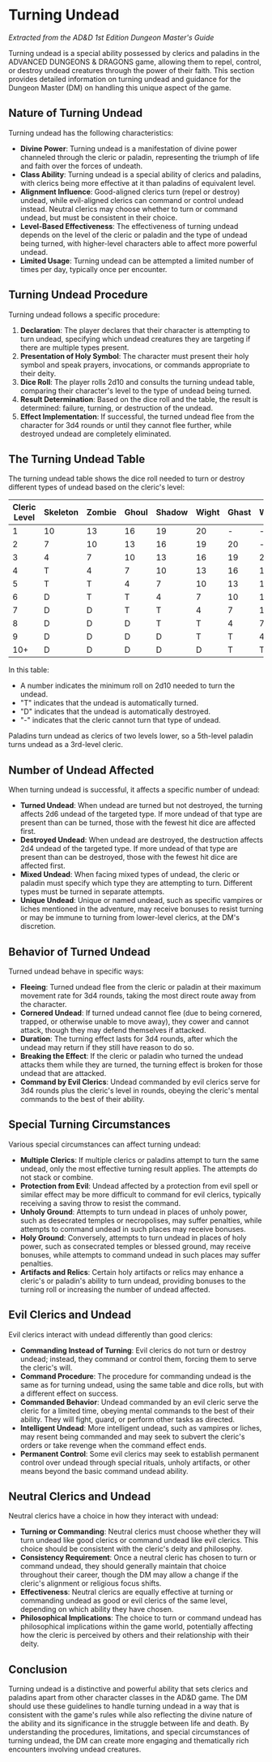 # Turning Undead

*Extracted from the AD&D 1st Edition Dungeon Master's Guide*

Turning undead is a special ability possessed by clerics and paladins in the ADVANCED DUNGEONS & DRAGONS game, allowing them to repel, control, or destroy undead creatures through the power of their faith. This section provides detailed information on turning undead and guidance for the Dungeon Master (DM) on handling this unique aspect of the game.

## Nature of Turning Undead

Turning undead has the following characteristics:

- **Divine Power**: Turning undead is a manifestation of divine power channeled through the cleric or paladin, representing the triumph of life and faith over the forces of undeath.
- **Class Ability**: Turning undead is a special ability of clerics and paladins, with clerics being more effective at it than paladins of equivalent level.
- **Alignment Influence**: Good-aligned clerics turn (repel or destroy) undead, while evil-aligned clerics can command or control undead instead. Neutral clerics may choose whether to turn or command undead, but must be consistent in their choice.
- **Level-Based Effectiveness**: The effectiveness of turning undead depends on the level of the cleric or paladin and the type of undead being turned, with higher-level characters able to affect more powerful undead.
- **Limited Usage**: Turning undead can be attempted a limited number of times per day, typically once per encounter.

## Turning Undead Procedure

Turning undead follows a specific procedure:

1. **Declaration**: The player declares that their character is attempting to turn undead, specifying which undead creatures they are targeting if there are multiple types present.
2. **Presentation of Holy Symbol**: The character must present their holy symbol and speak prayers, invocations, or commands appropriate to their deity.
3. **Dice Roll**: The player rolls 2d10 and consults the turning undead table, comparing their character's level to the type of undead being turned.
4. **Result Determination**: Based on the dice roll and the table, the result is determined: failure, turning, or destruction of the undead.
5. **Effect Implementation**: If successful, the turned undead flee from the character for 3d4 rounds or until they cannot flee further, while destroyed undead are completely eliminated.

## The Turning Undead Table

The turning undead table shows the dice roll needed to turn or destroy different types of undead based on the cleric's level:

| Cleric Level | Skeleton | Zombie | Ghoul | Shadow | Wight | Ghast | Wraith | Mummy | Spectre | Vampire | Ghost | Lich | Special |
|--------------|----------|--------|-------|--------|-------|-------|--------|-------|---------|---------|-------|------|---------|
| 1            | 10       | 13     | 16    | 19     | 20    | -     | -      | -     | -       | -       | -     | -    | -       |
| 2            | 7        | 10     | 13    | 16     | 19    | 20    | -      | -     | -       | -       | -     | -    | -       |
| 3            | 4        | 7      | 10    | 13     | 16    | 19    | 20     | -     | -       | -       | -     | -    | -       |
| 4            | T        | 4      | 7     | 10     | 13    | 16    | 19     | 20    | -       | -       | -     | -    | -       |
| 5            | T        | T      | 4     | 7      | 10    | 13    | 16     | 19    | 20      | -       | -     | -    | -       |
| 6            | D        | T      | T     | 4      | 7     | 10    | 13     | 16    | 19      | 20      | -     | -    | -       |
| 7            | D        | D      | T     | T      | 4     | 7     | 10     | 13    | 16      | 19      | 20    | -    | -       |
| 8            | D        | D      | D     | T      | T     | 4     | 7      | 10    | 13      | 16      | 19    | 20   | -       |
| 9            | D        | D      | D     | D      | T     | T     | 4      | 7     | 10      | 13      | 16    | 19   | 20      |
| 10+          | D        | D      | D     | D      | D     | T     | T      | 4     | 7       | 10      | 13    | 16   | 19      |

In this table:
- A number indicates the minimum roll on 2d10 needed to turn the undead.
- "T" indicates that the undead is automatically turned.
- "D" indicates that the undead is automatically destroyed.
- "-" indicates that the cleric cannot turn that type of undead.

Paladins turn undead as clerics of two levels lower, so a 5th-level paladin turns undead as a 3rd-level cleric.

## Number of Undead Affected

When turning undead is successful, it affects a specific number of undead:

- **Turned Undead**: When undead are turned but not destroyed, the turning affects 2d6 undead of the targeted type. If more undead of that type are present than can be turned, those with the fewest hit dice are affected first.
- **Destroyed Undead**: When undead are destroyed, the destruction affects 2d4 undead of the targeted type. If more undead of that type are present than can be destroyed, those with the fewest hit dice are affected first.
- **Mixed Undead**: When facing mixed types of undead, the cleric or paladin must specify which type they are attempting to turn. Different types must be turned in separate attempts.
- **Unique Undead**: Unique or named undead, such as specific vampires or liches mentioned in the adventure, may receive bonuses to resist turning or may be immune to turning from lower-level clerics, at the DM's discretion.

## Behavior of Turned Undead

Turned undead behave in specific ways:

- **Fleeing**: Turned undead flee from the cleric or paladin at their maximum movement rate for 3d4 rounds, taking the most direct route away from the character.
- **Cornered Undead**: If turned undead cannot flee (due to being cornered, trapped, or otherwise unable to move away), they cower and cannot attack, though they may defend themselves if attacked.
- **Duration**: The turning effect lasts for 3d4 rounds, after which the undead may return if they still have reason to do so.
- **Breaking the Effect**: If the cleric or paladin who turned the undead attacks them while they are turned, the turning effect is broken for those undead that are attacked.
- **Command by Evil Clerics**: Undead commanded by evil clerics serve for 3d4 rounds plus the cleric's level in rounds, obeying the cleric's mental commands to the best of their ability.

## Special Turning Circumstances

Various special circumstances can affect turning undead:

- **Multiple Clerics**: If multiple clerics or paladins attempt to turn the same undead, only the most effective turning result applies. The attempts do not stack or combine.
- **Protection from Evil**: Undead affected by a protection from evil spell or similar effect may be more difficult to command for evil clerics, typically receiving a saving throw to resist the command.
- **Unholy Ground**: Attempts to turn undead in places of unholy power, such as desecrated temples or necropolises, may suffer penalties, while attempts to command undead in such places may receive bonuses.
- **Holy Ground**: Conversely, attempts to turn undead in places of holy power, such as consecrated temples or blessed ground, may receive bonuses, while attempts to command undead in such places may suffer penalties.
- **Artifacts and Relics**: Certain holy artifacts or relics may enhance a cleric's or paladin's ability to turn undead, providing bonuses to the turning roll or increasing the number of undead affected.

## Evil Clerics and Undead

Evil clerics interact with undead differently than good clerics:

- **Commanding Instead of Turning**: Evil clerics do not turn or destroy undead; instead, they command or control them, forcing them to serve the cleric's will.
- **Command Procedure**: The procedure for commanding undead is the same as for turning undead, using the same table and dice rolls, but with a different effect on success.
- **Commanded Behavior**: Undead commanded by an evil cleric serve the cleric for a limited time, obeying mental commands to the best of their ability. They will fight, guard, or perform other tasks as directed.
- **Intelligent Undead**: More intelligent undead, such as vampires or liches, may resent being commanded and may seek to subvert the cleric's orders or take revenge when the command effect ends.
- **Permanent Control**: Some evil clerics may seek to establish permanent control over undead through special rituals, unholy artifacts, or other means beyond the basic command undead ability.

## Neutral Clerics and Undead

Neutral clerics have a choice in how they interact with undead:

- **Turning or Commanding**: Neutral clerics must choose whether they will turn undead like good clerics or command undead like evil clerics. This choice should be consistent with the cleric's deity and philosophy.
- **Consistency Requirement**: Once a neutral cleric has chosen to turn or command undead, they should generally maintain that choice throughout their career, though the DM may allow a change if the cleric's alignment or religious focus shifts.
- **Effectiveness**: Neutral clerics are equally effective at turning or commanding undead as good or evil clerics of the same level, depending on which ability they have chosen.
- **Philosophical Implications**: The choice to turn or command undead has philosophical implications within the game world, potentially affecting how the cleric is perceived by others and their relationship with their deity.

## Conclusion

Turning undead is a distinctive and powerful ability that sets clerics and paladins apart from other character classes in the AD&D game. The DM should use these guidelines to handle turning undead in a way that is consistent with the game's rules while also reflecting the divine nature of the ability and its significance in the struggle between life and death. By understanding the procedures, limitations, and special circumstances of turning undead, the DM can create more engaging and thematically rich encounters involving undead creatures.
